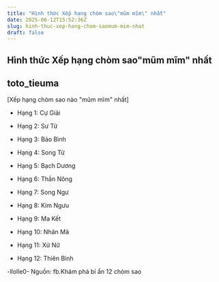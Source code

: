 ```yaml
---
title: "Hình thức Xếp hạng chòm sao\"mũm mĩm\" nhất"
date: 2025-06-12T15:52:36Z
slug: hinh-thuc-xep-hang-chom-saomum-mim-nhat
draft: false
---
```


## Hình thức Xếp hạng chòm sao"mũm mĩm" nhất

## toto_tieuma

[Xếp hạng chòm sao nào "mũm mĩm" nhất]

- Hạng 1: Cự Giải

- Hạng 2: Sư Tử

- Hạng 3: Bảo Bình

- Hạng 4: Song Tử

- Hạng 5: Bạch Dương

- Hạng 6: Thần Nông

- Hạng 7: Song Ngư

- Hạng 8: Kim Ngưu

- Hạng 9: Ma Kết

- Hạng 10: Nhân Mã

- Hạng 11: Xử Nữ

- Hạng 12: Thiên Bình

-llolle0-
Nguồn: fb.Khám phá bí ẩn 12 chòm sao